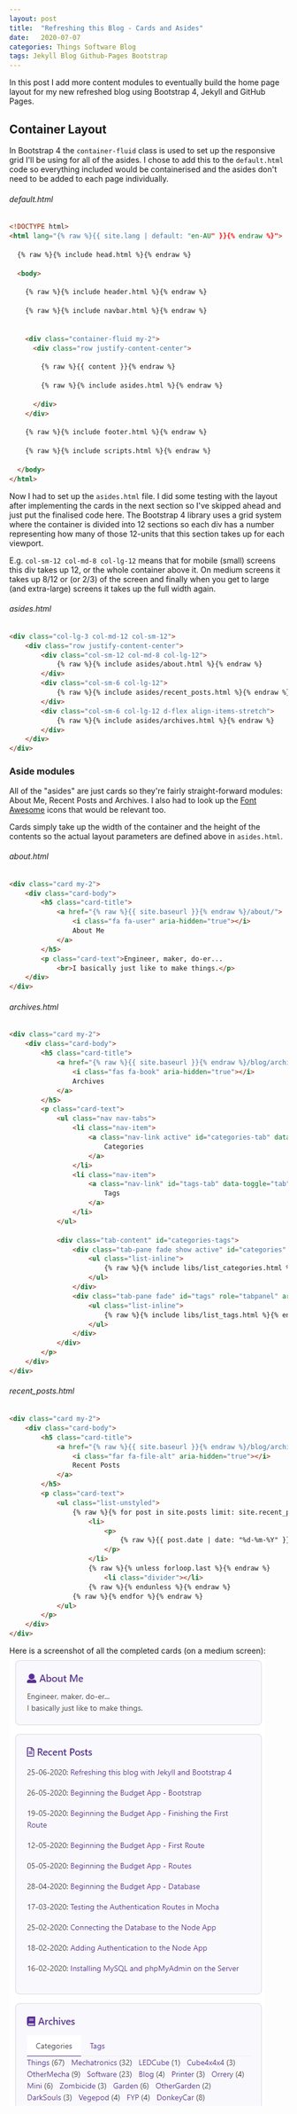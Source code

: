 ```yaml
---
layout: post
title:  "Refreshing this Blog - Cards and Asides"
date:   2020-07-07
categories: Things Software Blog
tags: Jekyll Blog Github-Pages Bootstrap
---
```


In this post I add more content modules to eventually build the home page layout for my new refreshed blog using Bootstrap 4, Jekyll and GitHub Pages.

<!--more-->

## Container Layout

In Bootstrap 4 the `container-fluid` class is used to set up the responsive grid I'll be using for all of the asides. I chose to add this to the `default.html` code so everything included would be containerised and the asides don't need to be added to each page individually.

###### default.html
```html
<!DOCTYPE html>
<html lang="{% raw %}{{ site.lang | default: "en-AU" }}{% endraw %}">

  {% raw %}{% include head.html %}{% endraw %}

  <body>
    
    {% raw %}{% include header.html %}{% endraw %}

    {% raw %}{% include navbar.html %}{% endraw %}


    <div class="container-fluid my-2">
      <div class="row justify-content-center">

        {% raw %}{{ content }}{% endraw %}

        {% raw %}{% include asides.html %}{% endraw %}
        
      </div>
    </div>

    {% raw %}{% include footer.html %}{% endraw %}

    {% raw %}{% include scripts.html %}{% endraw %}

  </body>
</html>
```

Now I had to set up the `asides.html` file. I did some testing with the layout after implementing the cards in the next section so I've skipped ahead and just put the finalised code here. The Bootstrap 4 library uses a grid system where the container is divided into 12 sections so each div has a number representing how many of those 12-units that this section takes up for each viewport.

E.g. `col-sm-12 col-md-8 col-lg-12` means that for mobile (small) screens this div takes up 12, or the whole container above it. On medium screens it takes up 8/12 or (or 2/3) of the screen and finally when you get to large (and extra-large) screens it takes up the full width again.

###### asides.html

```html
<div class="col-lg-3 col-md-12 col-sm-12">
    <div class="row justify-content-center">
        <div class="col-sm-12 col-md-8 col-lg-12">
            {% raw %}{% include asides/about.html %}{% endraw %}
        </div>
        <div class="col-sm-6 col-lg-12">
            {% raw %}{% include asides/recent_posts.html %}{% endraw %}
        </div>
        <div class="col-sm-6 col-lg-12 d-flex align-items-stretch">
            {% raw %}{% include asides/archives.html %}{% endraw %}
        </div>
    </div>
</div>
```

### Aside modules

All of the "asides" are just cards so they're fairly straight-forward modules: About Me, Recent Posts and Archives. I also had to look up the [Font Awesome](https://fontawesome.com/icons?d=gallery) icons that would be relevant too. 

Cards simply take up the width of the container and the height of the contents so the actual layout parameters are defined above in `asides.html`.

###### about.html

```html
<div class="card my-2">
    <div class="card-body">
        <h5 class="card-title">
            <a href="{% raw %}{{ site.baseurl }}{% endraw %}/about/">
                <i class="fa fa-user" aria-hidden="true"></i>
                About Me
            </a>
        </h5>
        <p class="card-text">Engineer, maker, do-er...
            <br>I basically just like to make things.</p>
    </div>
</div>
```

###### archives.html

```html
<div class="card my-2">
    <div class="card-body">
        <h5 class="card-title">
            <a href="{% raw %}{{ site.baseurl }}{% endraw %}/blog/archives/">
                <i class="fas fa-book" aria-hidden="true"></i>
                Archives
            </a>
        </h5>
        <p class="card-text">
            <ul class="nav nav-tabs">
                <li class="nav-item">
                    <a class="nav-link active" id="categories-tab" data-toggle="tab" href="#categories" role="tab" aria-controls="categories" aria-selected="true">
                        Categories
                    </a>
                </li>
                <li class="nav-item">
                    <a class="nav-link" id="tags-tab" data-toggle="tab" href="#tags" role="tab" aria-controls="tags" aria-selected="false">
                        Tags
                    </a>
                </li>
            </ul>

            <div class="tab-content" id="categories-tags">
                <div class="tab-pane fade show active" id="categories" role="tabpanel" aria-labelledby="categories-tab">
                    <ul class="list-inline">
                        {% raw %}{% include libs/list_categories.html %}{% endraw %}
                    </ul>
                </div>
                <div class="tab-pane fade" id="tags" role="tabpanel" aria-labelledby="tags-tab">
                    <ul class="list-inline">
                        {% raw %}{% include libs/list_tags.html %}{% endraw %}
                    </ul>
                </div>
            </div>
        </p>
    </div>
</div>
```

###### recent_posts.html

```html
<div class="card my-2">
    <div class="card-body">
        <h5 class="card-title">
            <a href="{% raw %}{{ site.baseurl }}{% endraw %}/blog/archives/">
                <i class="far fa-file-alt" aria-hidden="true"></i>
                Recent Posts
            </a>
        </h5>
        <p class="card-text">
            <ul class="list-unstyled">
                {% raw %}{% for post in site.posts limit: site.recent_posts %}{% endraw %}
                    <li>
                        <p>
                            {% raw %}{{ post.date | date: "%d-%m-%Y" }}{% endraw %}: <a href="{% raw %}{{ site.baseurl }}{{ post.url }}{% endraw %}">{% raw %}{{ post.title }}{% endraw %}</a>
                        </p>
                    </li>
                    {% raw %}{% unless forloop.last %}{% endraw %}
                        <li class="divider"></li>
                    {% raw %}{% endunless %}{% endraw %}
                {% raw %}{% endfor %}{% endraw %}
            </ul>
        </p>
    </div>
</div>
```
Here is a screenshot of all the completed cards (on a medium screen):
![Completed Asides](/images/blog/cards_asides.png)
